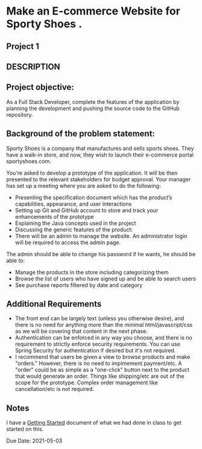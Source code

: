 # Make an E-commerce Website for Sporty Shoes .

## Project 1 

## DESCRIPTION

## Project objective:

As a Full Stack Developer, complete the features of the application by planning the development and pushing the source code to the GitHub repository. 
      

## Background of the problem statement:

Sporty Shoes is a company that manufactures and sells sports shoes. They have a walk-in store, and now, they wish to launch their e-commerce portal sportyshoes.com.

 

You're asked to develop a prototype of the application. It will be then presented to the relevant stakeholders for budget approval. Your manager has set up a meeting where you are asked to do the following: 

 *  Presenting the specification document which has the product’s capabilities, appearance, and user interactions
 *  Setting up Git and GitHub account to store and track your enhancements of the prototype 
 *  Explaining the Java concepts used in the project 
 *  Discussing the generic features of the product:
 *  There will be an admin to manage the website. An administrator login will be required to access the admin page. 

 

The admin should be able to change his password if he wants, he should be able to:

 *  Manage the products in the store including categorizing them
 *  Browse the list of users who have signed up and be able to search users
 *  See purchase reports filtered by date and category

## Additional Requirements

 * The front end can be largely text (unless you otherwise desire), and there is no need for anything more than the minimal html/javascript/css as we will 
   be covering that content in the next phase.
 * Authentication can be enforced in any way you choose, and there is no requirement to strictly enforce security requirements. You can use Spring Security 
   for authentication if desired but it's not required.
 * I recommend that users be given a view to browse products and make "orders."  However, there is no need to implmement payment/etc.  A "order" could be
   as simple as a "one-click" button next to the product that would generate an order. Things like shipping/etc are out of the scope for the prototype. 
   Complex order management like cancellation/etc is not required.
 

 


## Notes

I have a [Getting Started](./getting-started.md) document of what we had done in class to get started on this.

Due Date:
2021-05-03
